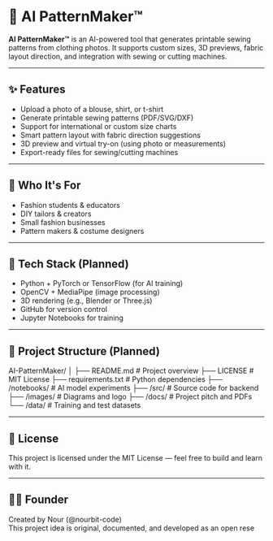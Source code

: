 # 🧵 AI PatternMaker™

**AI PatternMaker™** is an AI-powered tool that generates printable sewing patterns from clothing photos. It supports custom sizes, 3D previews, fabric layout direction, and integration with sewing or cutting machines.

---

## ✨ Features

- Upload a photo of a blouse, shirt, or t-shirt  
- Generate printable sewing patterns (PDF/SVG/DXF)  
- Support for international or custom size charts  
- Smart pattern layout with fabric direction suggestions  
- 3D preview and virtual try-on (using photo or measurements)  
- Export-ready files for sewing/cutting machines  

---

## 🎯 Who It's For

- Fashion students & educators  
- DIY tailors & creators  
- Small fashion businesses  
- Pattern makers & costume designers  

---

## 🧠 Tech Stack (Planned)

- Python + PyTorch or TensorFlow (for AI training)  
- OpenCV + MediaPipe (image processing)  
- 3D rendering (e.g., Blender or Three.js)  
- GitHub for version control  
- Jupyter Notebooks for training  

---

## 📁 Project Structure (Planned)
AI-PatternMaker/
│
├── README.md               # Project overview
├── LICENSE                 # MIT License
├── requirements.txt        # Python dependencies
├── /notebooks/             # AI model experiments
├── /src/                   # Source code for backend
├── /images/                # Diagrams and logo
├── /docs/                  # Project pitch and PDFs
└── /data/                  # Training and test datasets


---

## 📝 License

This project is licensed under the MIT License — feel free to build and learn with it.

---

## 👩‍💻 Founder

Created by Nour (@nourbit-code)  
This project idea is original, documented, and developed as an open rese
